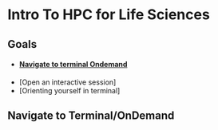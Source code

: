 # Intro To HPC for Life Sciences

## Goals 
- #### [Navigate to terminal Ondemand](#navigate-to-terminal/\ondemand-1)
- [Open an interactive session]
- [Orienting yourself in terminal]


## Navigate to Terminal/OnDemand
